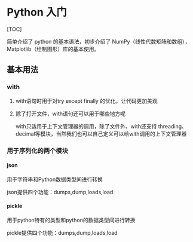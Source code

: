 # Python 入门
[TOC]

简单介绍了 python 的基本语法，初步介绍了 NumPy（线性代数矩阵和数组），Matplotlib（绘制图形）库的基本使用。

## 基本用法
### with

1. with语句时用于对try except finally 的优化，让代码更加美观

2. 除了打开文件，with语句还可以用于哪些地方呢
   
    with只适用于上下文管理器的调用，除了文件外，with还支持 threading、decimal等模块，当然我们也可以自己定义可以给with调用的上下文管理器

### 用于序列化的两个模块
#### json
用于字符串和Python数据类型间进行转换

json提供四个功能：dumps,dump,loads,load

#### pickle

用于python特有的类型和python的数据类型间进行转换

pickle提供四个功能：dumps,dump,loads,load

 
